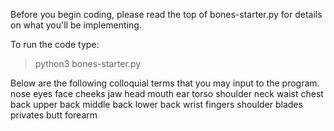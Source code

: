 Before you begin coding, please read the top of bones-starter.py for details
on what you'll be implementing.

To run the code type:

> python3 bones-starter.py

Below are the following colloquial terms that you may input to the program.
nose
eyes
face
cheeks
jaw
head
mouth
ear
torso
shoulder
neck
waist
chest
back
upper back
middle back
lower back
wrist
fingers
shoulder blades
privates
butt
forearm
